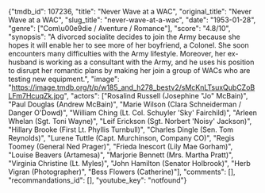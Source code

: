 {"tmdb_id": 107236, "title": "Never Wave at a WAC", "original_title": "Never Wave at a WAC", "slug_title": "never-wave-at-a-wac", "date": "1953-01-28", "genre": ["Com\u00e9die / Aventure / Romance"], "score": "4.8/10", "synopsis": "A divorced socialite decides to join the Army because she hopes it will enable her to see more of her boyfriend, a Colonel. She soon encounters many difficulties with the Army lifestyle. Moreover, her ex-husband is working as a consultant with the Army, and he uses his position to disrupt her romantic plans by making her join a group of WACs who are testing new equipment.", "image": "https://image.tmdb.org/t/p/w185_and_h278_bestv2/sMcKnLTsuxQubCZoBLFm7HcuqZk.jpg", "actors": ["Rosalind Russell (Josephine \"Jo\" McBain)", "Paul Douglas (Andrew McBain)", "Marie Wilson (Clara Schneiderman / Danger O'Dowd)", "William Ching (Lt. Col. Schuyler 'Sky' Fairchild)", "Arleen Whelan (Sgt. Toni Wayne)", "Leif Erickson (Sgt. Norbert 'Noisy' Jackson)", "Hillary Brooke (First Lt. Phyllis Turnbull)", "Charles Dingle (Sen. Tom Reynolds)", "Lurene Tuttle (Capt. Murchinson, Company CO)", "Regis Toomey (General Ned Prager)", "Frieda Inescort (Lily Mae Gorham)", "Louise Beavers (Artamesa)", "Marjorie Bennett (Mrs. Martha Pratt)", "Virginia Christine (Lt. Myles)", "John Hamilton (Senator Holbrook)", "Herb Vigran (Photographer)", "Bess Flowers (Catherine)"], "comments": [], "recommandations_id": [], "youtube_key": "notfound"}
